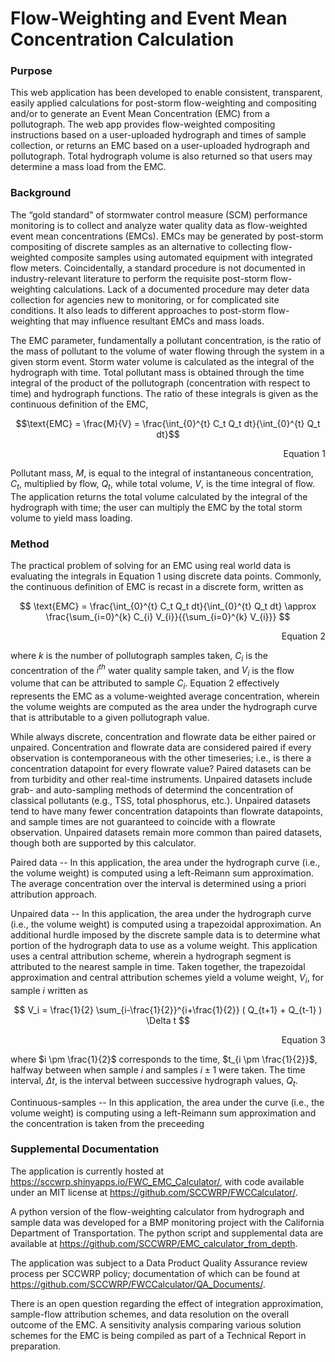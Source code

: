 
# Flow-Weighting and Event Mean Concentration Calculation

<!-- badges: start -->
<!-- badges: end -->

### Purpose

This web application has been developed to enable consistent, transparent, easily applied calculations for post-storm flow-weighting and compositing and/or to generate an Event Mean Concentration (EMC) from a pollutograph. The web app provides flow-weighted compositing instructions based on a user-uploaded hydrograph and times of sample collection, or returns an EMC based on a user-uploaded hydrograph and pollutograph. Total hydrograph volume is also returned so that users may determine a mass load from the EMC.

### Background

The “gold standard” of stormwater control measure (SCM) performance monitoring is to collect and analyze water quality data as flow-weighted event mean concentrations (EMCs). EMCs may be generated by post-storm compositing of discrete samples as an alternative to collecting flow-weighted composite samples using automated equipment with integrated flow meters. Coincidentally, a standard procedure is not documented in industry-relevant literature to perform the requisite post-storm flow-weighting calculations. Lack of a documented procedure may deter data collection for agencies new to monitoring, or for complicated site conditions. It also leads to different approaches to post-storm flow-weighting that may influence resultant EMCs and mass loads.

The EMC parameter, fundamentally a pollutant concentration, is the ratio of the mass of pollutant to the volume of water flowing through the system in a given storm event.  Storm water volume is calculated as the integral of the hydrograph with time.  Total pollutant mass is obtained through the time integral of the product of the pollutograph (concentration with respect to time) and hydrograph functions.  The ratio of these integrals is given as the continuous definition of the EMC, 

$$\text{EMC} = \frac{M}{V} = \frac{\int_{0}^{t} C_t Q_t dt}{\int_{0}^{t} Q_t dt}$$

<div align="right"> 
Equation 1
</div>
  
Pollutant mass, $M$, is equal to the integral of instantaneous concentration, $C_t$, multiplied by flow, $Q_t$, while total volume, $V$, is the time integral of flow. The application returns the total volume calculated by the integral of the hydrograph with time; the user can multiply the EMC by the total storm volume to yield mass loading. 

### Method

The practical problem of solving for an EMC using real world data is evaluating the integrals in Equation 1 using discrete data points. Commonly, the continuous definition of EMC is recast in a discrete form, written as

$$ \text{EMC} = \frac{\int_{0}^{t} C_t Q_t dt}{\int_{0}^{t} Q_t dt} \approx \frac{\sum_{i=0}^{k} C_{i} V_{i}}{{\sum_{i=0}^{k} V_{i}}} $$

<div align="right"> 
Equation 2
</div>

where $k$ is the number of pollutograph samples taken, $C_i$ is the concentration of the $i^{th}$ water quality sample taken, and $V_i$ is the flow volume that can be attributed to sample $C_i$. Equation 2 effectively represents the EMC as a volume-weighted average concentration, wherein the volume weights are computed as the area under the hydrograph curve that is attributable to a given pollutograph value.

While always discrete, concentration and flowrate data be either paired or unpaired. Concentration and flowrate data are considered paired if every observation is contemporaneous with the other timeseries; i.e., is there a concentration datapoint for every flowrate value? Paired datasets can be from turbidity and other real-time instruments. Unpaired datasets include grab- and auto-sampling methods of determind the concentration of classical pollutants (e.g., TSS, total phosphorus, etc.). Unpaired datasets tend to have many fewer concentration datapoints than flowrate datapoints, and sample times are not guaranteed to coincide with a flowrate observation. Unpaired datasets remain more common than paired datasets, though both are supported by this calculator.

Paired data -- In this application, the area under the hydrograph curve (i.e., the volume weight) is computed using a left-Reimann sum approximation. The average concentration over the interval is determined using a priori attribution approach.

Unpaired data -- In this application, the area under the hydrograph curve (i.e., the volume weight) is computed using a trapezoidal approximation. An additional hurdle imposed by the discrete sample data is to determine what portion of the hydrograph data to use as a volume weight.  This application uses a central attribution scheme, wherein a hydrograph segment is attributed to the nearest sample in time.  Taken together, the trapezoidal approximation and central attribution schemes yield a volume weight, $V_i$, for sample $i$ written as

$$ V_i = \frac{1}{2} \sum_{i-\frac{1}{2}}^{i+\frac{1}{2}} ( Q_{t+1} + Q_{t-1} ) \Delta t $$
<div align="right"> 
Equation 3
</div>
  
where $i \pm \frac{1}{2}$ corresponds to the time, $t_{i \pm \frac{1}{2}}$, halfway between when sample $i$ and samples $i \pm 1$ were taken. The time interval, $\Delta t$, is the interval between successive hydrograph values, $Q_t$.

Continuous-samples -- In this application, the area under the curve (i.e., the volume weight) is computing using a left-Reimann sum approximation and the concentration is taken from the preceeding


### Supplemental Documentation

The application is currently hosted at https://sccwrp.shinyapps.io/FWC_EMC_Calculator/, with code available under an MIT license at https://github.com/SCCWRP/FWCCalculator/. 

A python version of the flow-weighting calculator from hydrograph and sample data was developed for a BMP monitoring project with the California Department of Transportation. The python script and supplemental data are available at https://github.com/SCCWRP/EMC_calculator_from_depth.

The application was subject to a Data Product Quality Assurance review process per SCCWRP policy; documentation of which can be found at https://github.com/SCCWRP/FWCCalculator/QA_Documents/.

There is an open question regarding the effect of integration approximation, sample-flow attribution schemes, and data resolution on the overall outcome of the EMC.  A sensitivity analysis comparing various solution schemes for the EMC is being compiled as part of a Technical Report in preparation.

